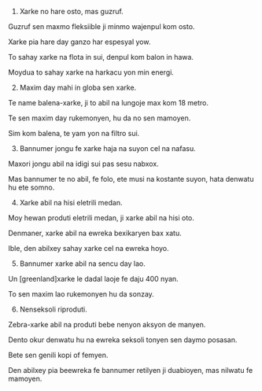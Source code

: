 1) Xarke no hare osto, mas guzruf.

Guzruf sen maxmo fleksiible ji minmo wajenpul kom osto.

Xarke pia hare day ganzo har espesyal yow.

To sahay xarke na flota in sui, denpul kom balon in hawa.

Moydua to sahay xarke na harkacu yon min energi.

2) Maxim day mahi in globa sen xarke.

Te name balena-xarke, ji to abil na lungoje max kom 18 metro.

Te sen maxim day rukemonyen, hu da no sen mamoyen.

Sim kom balena, te yam yon na filtro sui.

3) Bannumer jongu fe xarke haja na suyon cel na nafasu.

Maxori jongu abil na idigi sui pas sesu nabxox.

Mas bannumer te no abil, fe folo, ete musi na kostante suyon, hata denwatu hu ete somno.

4) Xarke abil na hisi eletrili medan.

Moy hewan produti eletrili medan, ji xarke abil na hisi oto.

Denmaner, xarke abil na ewreka bexikaryen bax xatu.

Ible, den abilxey sahay xarke cel na ewreka hoyo.

5) Bannumer xarke abil na sencu day lao.

Un [greenland]xarke le dadal laoje fe daju 400 nyan.

To sen maxim lao rukemonyen hu da sonzay.

6) Nenseksoli riproduti.

Zebra-xarke abil na produti bebe nenyon aksyon de manyen.

Dento okur denwatu hu na ewreka seksoli tonyen sen daymo posasan.

Bete sen genili kopi of femyen.

Den abilxey pia beewreka fe bannumer retilyen ji duabioyen, mas nilwatu fe mamoyen.
